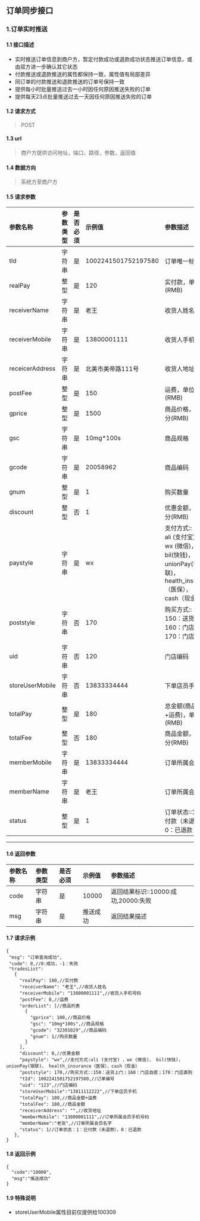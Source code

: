 ## 订单同步接口
### 1.订单实时推送
#### 1.1 接口描述
* 实时推送订单信息到商户方，暂定付款成功或退款成功状态推送订单信息，或由双方进一步确认其它状态
* 付款推送或退款推送的属性都保持一致，属性值有局部差异
* 同订单的付款推送和退款推送的订单号保持一致
* 提供每小时批量推送过去一小时因任何原因推送失败的订单
* 提供每天23点批量推送过去一天因任何原因推送失败的订单
#### 1.2 请求方式
> POST
#### 1.3 url
> 商户方提供访问地址，端口，路径，参数，返回值
#### 1.4 数据方向
> 系统方至商户方
#### 1.5 请求参数
| 参数名称 | 参数类型 | 是否必须 | 示例值 | 参数描述  |
| :---  |   :-------    |    :---   | :---        | :---        |
| tId   | 字符串     | 是            | 1002241501752197580   |订单唯一标识|
| realPay   | 整型     | 是    | 120   |实付款，单位:分(RMB)|
| receiverName   | 字符串    | 是    | 老王  | 收货人姓名|
| receiverMobile   | 字符串     | 是    | 13800001111   | 收货人手机 |
| receicerAddress   | 字符串     | 是    | 北美市美帝路111号   | 收货人地址 |
| postFee   | 整型     | 是    | 150   | 运费，单位:分(RMB) |
| gprice   | 整型     | 是    | 1500   | 商品价格，单位:分(RMB) |
| gsc   | 字符串     | 是    | 10mg*100s   | 商品规格 |
| gcode   | 字符串     | 是    | 20058962   | 商品编码 |
| gnum   | 整型     | 是    | 1   | 购买数量 |
| discount   | 整型     | 否    | 1   | 优惠金额，单位:分(RMB) |
| paystyle   | 字符串     | 是    | wx   | 支付方式::</br>ali (支付宝) ，</br>wx (微信)，</br> bil(快钱)，</br> unionPay(银联)，</br> health_insurance（医保），</br>cash（现金） |
| poststyle   | 字符串     | 否    | 170   | 购买方式::</br>150：送货上门；</br>160：门店自提；</br>170：门店直购 |
| uid   | 字符串     | 否    | 120   | 门店编码 |
| storeUserMobile   | 字符串     | 否    | 13833334444   | 下单店员手机 |
| totalPay   | 整型     | 是    | 180   | 总金额(商品金额+运费)，单位:分(RMB) |
| totalFee   | 整型     | 否    | 180   | 商品金额，单位:分(RMB) |
| memberMobile   | 字符串     | 是    |  13833334444  | 订单所属会员手机 |
| memberName   | 字符串     | 是    |  老王  | 订单所属会员姓名 |
| status   | 整型     | 是    | 1   | 订单状态::1：已付款（未退款），0：已退款 |
--------------------- 
#### 1.6 返回参数
| 参数名称 | 参数类型 | 是否必须 | 示例值 | 参数描述  |
| :---  |   :-------    |    :---   | :---        | :---        |
| code   | 字符串     | 是            | 10000   |返回结果标识::10000:成功,20000:失败|
| msg   | 字符串     | 是    | 推送成功   |返回结果描述|
#### 1.7 请求示例
 ``` 
{
  "msg": "订单查询成功",
  "code": 0,//0:成功，-1：失败
  "tradesList":
    {
      "realPay": 180,//实付款
      "receiverName": "老王",//收货人姓名
      "receiverMobile": "13800001111",//收货人手机号码
      "postFee": 0,//运费
      "orderList": [//商品列表
        {
          "gprice": 100,//商品价格
          "gsc": "10mg*100s",//商品规格
          "gcode": "32301029",//商品编码
          "gnum": 1//购买数量
        }
      ],
      "discount": 0,//优惠金额
      "paystyle": "wx",//支付方式:ali (支付宝) ，wx (微信)， bil(快钱)， unionPay(银联)， health_insurance（医保），cash（现金）
      "poststyle": 170,//购买方式::150：送货上门；160：门店自提；170：门店直购
      "tId": 1002241501752197580,//订单编号
      "uid": "123",//门店编码
      "storeUserMobile":"13811112222",//下单店员手机
      "totalPay": 180,//商品金额+运费
      "totalFee": 180,//商品金额
      "receicerAddress": "",//收货地址
      "memberMobile": "13800001111",//订单所属会员手机号码
      "memberName":"老张",//订单所属会员名字
      "status": 1//订单状态：1：已付款（未退款），0：已退款
    },
}
```
#### 1.8 返回示例
```
{
  "code":"10000",
  "msg":"推送成功"
}
```
#### 1.9 特殊说明
* storeUserMobile属性目前仅提供给100309

